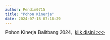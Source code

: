 ```yaml
---
author: Pendim0715
title: "Pohon Kinerja"
date: 2024-07-18 07:18:29
---
```

<p class="MsoNormal" style="margin-bottom: 0cm; line-height: 1.3;"><span style="font-size: 12pt; line-height: 107%; font-family: Arial, sans-serif;"><span style="vertical-align: inherit;"><span style="vertical-align: inherit;"><span style="vertical-align: inherit;"><span style="vertical-align: inherit;"><span style="vertical-align: inherit;"><span style="vertical-align: inherit;">Pohon Kinerja Balitbang 2024,&nbsp; </span></span></span></span></span></span></span><span style="font-size: 12.0pt; line-height: 107%; font-family: 'Arial',sans-serif;"><a href="https://drive.google.com/file/d/10lt-jFGCX5FQDL4_7g_2Ghct6ubTc9o4/view?usp=sharing"><span style="vertical-align: inherit;"><span style="vertical-align: inherit;"><span style="vertical-align: inherit;"><span style="vertical-align: inherit;"><span style="vertical-align: inherit;"><span style="vertical-align: inherit;">klik disini &gt;&gt;&gt;</span></span></span></span></span></span><span style="font-family: 'Tahoma',sans-serif;"></span></a><o:p></o:p></span></p>

<p class="MsoNormal" style="margin-bottom: 0cm; line-height: 1.3;"><span style="font-size: 12.0pt; line-height: 107%; font-family: 'Arial',sans-serif;"></span></p>
